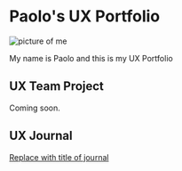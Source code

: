 # Paolo's UX Portfolio
![picture of me](main/me.jpg)

My name is Paolo and this is my UX Portfolio

## UX Team Project

Coming soon.

## UX Journal

[Replace with title of journal](journal/)
